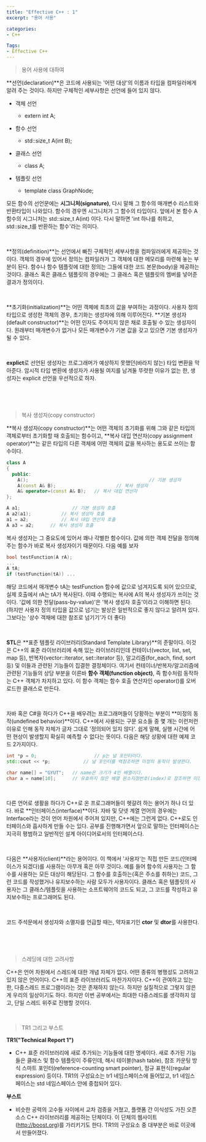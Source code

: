 ```yaml
---
title: "Effective C++ : 1"
excerpt: "용어 사용"

categories:
- C++

Tags:
- Effective C++
---
```


> 용어 사용에 대하여

 **선언(declaration)**은 코드에 사용되는 '어떤 대상'의 이름과 타입을 컴파일러에게 알려 주는 것이다.
하지만 구체적인 세부사항은 선언에 들어 있지 않다.

- 객체 선언
  - extern int A;

- 함수 선언
  - std::size_t A(int B);

- 클래스 선언
  - class A;

- 템플릿 선언
  - template<typename T>
    class GraphNode;

 모든 함수의 선언문에는 **시그니처(signature)**, 다시 말해 그 함수의 매개변수 리스트와 반환타입이 나와있다.
함수의 경우엔 시그니처가 그 함수의 타입이다. 앞에서 본 함수 A 함수의 시그니처는 std::size_t A(int) 이다.
다시 말하면 'int 하나를 취하고, std::size_t를 반환하는 함수'라는 의미다.    

​    

 **정의(definition)**는 선언에서 빠진 구체적인 세부사항을 컴파일러에게 제공하는 것이다.
객체의 경우에 있어서 정의는 컴파일러가 그 객체에 대한 메모리를 마련해 놓는 부분이 된다.
함수나 함수 템플릿에 대한 정의는 그들에 대한 코드 본문(body)을 제공하는 것이다. 클래스 혹은 클래스 템플릿의 경우에는 그 클래스 혹은 템플릿의 멤버를 넣어준 결과가 정의이다.    

​    

 **초기화(initialization)**는 어떤 객체에 최초의 값을 부여하는 과정이다. 사용자 정의 타입으로 생성한 객체의 경우, 초기화는 생성자에 의해 이루어진다. **기본 생성자(default constructor)**는 어떤 인자도 주어지지 않은 채로 호출될 수 있는 생성자이다.
원래부터 매개변수가 없거나 모든 매개변수가 기본 값을 갖고 있으면 기본 생성자가 될 수 있다.    

​    

 **explict**로 선언된 생성자는 프로그래머가 예상하지 못했던(바라지 않는) 타입 변환을 막아준다. 암시적 타입 변환에 생성자가 사용될 여지를 남겨둘 뚜렷한 이유가 없는 한, 생성자는 explicit 선언을 우선적으로 하자.    

​    

​    

> 복사 생성자(copy constructor)

 **복사 생성자(copy constructor)**는 어떤 객체의 초기화를 위해 그와 같은 타입의 객체로부터 초기화할 때 호출되는 함수이고, **복사 대입 연산자(copy assignment operator)**는 같은 타입의 다른 객체에 어떤 객체의 값을 복사하는 용도로 쓰이는 함수이다.

```c++
class A
{
  public:
  	A();											// 기본 생성자
  	A(const A& B);						// 복사 생성자
  	A& operator=(const A& B);	// 복사 대입 연산자
};

A a1;					// 기본 생성자 호출
A a2(a1);			// 복사 생성자 호출
a1 = a2;			// 복사 대입 연산자 호출
A a3 = a2;		// 복사 생성자 호출
```

 복사 생성자는 그 중요도에 있어서 꽤나 각별한 함수이다. 값에 의한 객체 전달을 정의해주는 함수가 바로 복사 생성자이기 때문이다. 다음 예를 보자

```c++
bool testFunction(A rA);
...
A tA;
if (testFunction(tA)) ...
```

 해당 코드에서 매개변수 tA는 testFunction 함수에 값으로 넘겨지도록 되어 있으므로, 실제 호출에서 rA는 tA가 복사된다.
이때 수행되는 복사에 A의 복사 생성자가 쓰이는 것이다. '값에 의한 전달(pass-by-value)'은 '복사 생성자 호출'이라고 이해하면 된다.
(하지만 사용자 정의 타입을 값으로 넘기는 발상은 일반적으로 좋지 않다고 알려져 있다. 그보다는 '상수 객채에 대한 참조로 넘기기'가 더 좋다)    

​    

 **STL**은 **표준 템플릿 라이브러리(Standard Template Library)**의 준말이다. 이것은 C++의 표준 라이브러리에 속해 있는 라이브러리인데 컨테이너(vector, list, set, map 등), 반복자(vector<int>::iterator, set<string>::iterator 등), 알고리즘(for_each, find, sort 등) 및 이들과 관련된 기능들이 집결한 결정체이다.
여기서 컨테이너/반복자/알고리즘에 관련된 기능들의 상당 부분을 이른바 **함수 객체(function object)**, 즉 함수처럼 동작하는 C++ 객체가 차지하고 있다. 이 함수 객체는 함수 호출 연산자인 operator()를 오버로드한 클래스로 만든다.    

​    

 자바 혹은 C#을 하다가 C++을 배우려는 프로그래머들이 당황하는 부분이 **미정의 동작(undefined behavior)**이다. C++에서 사용되는 구문 요소들 중 몇 개는 이런저런 이유로 인해 동작 자체가 글자 그대로 '정의되어 있지 않다'. 쉽게 말해, 실행 시간에 어떤 현상이 발생할지 확실히 예측할 수 없다는 뜻이다. 다음은 해당 상황에 대한 예제 코드 2가지이다.

```c++
int *p = 0;						// p는 널 포인터이다.
std::cout << *p;			// 널 포인터를 역참조하면 미정의 동작이 발생한다.

char name[] = "GYUT";	// name은 크기가 4인 배열이다.
char a = name[10];		// 유효하지 않은 배열 원소지정번호(index)로 참조하면 미정의 동작이 발생한다.
```

​    

 다른 언어로 생활을 하다가 C++로 온 프로그래머들이 헷갈려 하는 용어가 하나 더 있다. 바로 **인터페이스(interface)**이다. 자바 및 닷넷 계열 언어의 경우에는 Interface라는 것이 언어 차원에서 주어져 있지만,  C++에는 그런게 없다.
C++로도 인터페이스와 흡사하게 만들 수는 있다. 공부를 진행해가면서 앞으로 말하는 인터페이스는 지극히 평범하고 일반적인 설계 아이디어로서의 인터페이스다.    

​    

 다음은 **사용자(client)**라는 용어이다. 이 책에서 '사용자'는 직접 만든 코드(인터페이스가 되겠다)를 사용하는 아무개 혹은 아무 것이다. 예를 들어 함수의 사용자는 그 함수를 사용하는 모든 대상이 해당된다.
그 함수를 호출하는(혹은 주소를 취하는) 코드, 그런 코드를 작성했거나 유지보수하는 사람 모두가 사용자이다.
클래스 혹은 템플릿의 사용자는 그 클래스/템플릿을 사용하는 소프트웨어의 코드도 되고, 그 코드를 작성하고 유지보수하는 프로그래머도 된다.    

​    

 코드 주석문에서 생성자와 소멸자를 언급할 때는, 약자표기인 **ctor** 및 **dtor**를 사용한다.    

​    

​    

> 스레딩에 대한 고려사항

 C++은 언어 차원에서 스레드에 대한 개념 자체가 없다. 어떤 종류의 병행성도 고려하고 있지 않은 언어이다.
C++의 표준 라이브러리도 마찬가지이다. C++이 관여하고 있는 한, 다중스레드 프로그램이라는 것은 존재하지 않는다.
하지만 실질적으로 그렇지 않은게 우리의 일상이기도 하다. 하지만 이번 공부에서는 최대한 다중스레드를 생각하지 않고, 단일 스레드 위주로 진행할 것이다.    

​    

> TR1 그리고 부스트

**TR1("Technical Report 1")**

- C++ 표준 라이브러리에 새로 추가되는 기능들에 대한 명세이다. 새로 추가된 기능들은 클래스 및 함수 템플릿이 주류인데, 해시 테이블(hash table), 참조 카운팅 방식 스마트 포인터(reference-counting smart pointer), 정규 표현식(regular expression) 등이다.
  TR1의 구성요소는 tr1 네임스페이스에 들어있고, tr1 네임스페이스는 std 네임스페이스 안에 중첩되어 있다.

**부스트** 

- 비슷한 공력의 고수들 사이에서 교차 검증을 거쳤고, 플랫폼 간 이식성도 가진 오픈소스 C++ 라이브러리를 제공하는 단체이다. 이 단체의 웹사이트(http://boost.org)를 가리키기도 한다. TR1의 구성요소 중 대부분은 바로 이곳에서 만들어졌다.